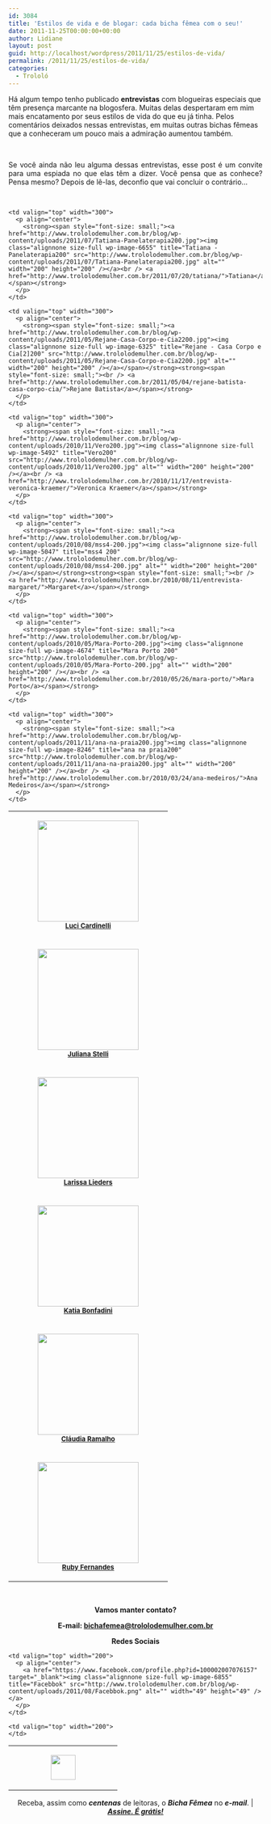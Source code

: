 ```yaml
---
id: 3084
title: 'Estilos de vida e de blogar: cada bicha fêmea com o seu!'
date: 2011-11-25T00:00:00+00:00
author: Lidiane
layout: post
guid: http://localhost/wordpress/2011/11/25/estilos-de-vida/
permalink: /2011/11/25/estilos-de-vida/
categories:
  - Trololó
---
```

Há algum tempo tenho publicado **entrevistas** com blogueiras especiais que têm presença marcante na blogosfera. Muitas delas despertaram em mim mais encatamento por seus estilos de vida do que eu já tinha. Pelos comentários deixados nessas entrevistas, em muitas outras bichas fêmeas que a conheceram um pouco mais a admiração aumentou também.

&nbsp;

<p align="justify">
  Se você ainda não leu alguma dessas entrevistas, esse post é um convite para uma espiada no que elas têm a dizer. Você pensa que as conhece? Pensa mesmo? Depois de lê-las, deconfio que vai concluir o contrário…
</p>

<!--more-->

&nbsp;

<table width="600" border="0" cellspacing="0" cellpadding="2">
  <tr>
    <td valign="top" width="300">
      <p align="center">
        <strong><span style="font-size: small;"><a href="http://www.trololodemulher.com.br/blog/wp-content/uploads/2011/09/Luci3200.jpg"><img class="alignnone size-full wp-image-6913" title="OLYMPUS DIGITAL CAMERA" src="http://www.trololodemulher.com.br/blog/wp-content/uploads/2011/09/Luci3200.jpg" alt="" width="200" height="200" /></a><br /> <a href="http://www.trololodemulher.com.br/2011/09/16/entrevista-luci-cardinelli/">Luci Cardinelli</a></span></strong>
      </p>
    </td>
    
    <td valign="top" width="300">
      <p align="center">
        <strong><span style="font-size: small;"><a href="http://www.trololodemulher.com.br/blog/wp-content/uploads/2011/07/Tatiana-Panelaterapia200.jpg"><img class="alignnone size-full wp-image-6655" title="Tatiana - Panelaterapia200" src="http://www.trololodemulher.com.br/blog/wp-content/uploads/2011/07/Tatiana-Panelaterapia200.jpg" alt="" width="200" height="200" /></a><br /> <a href="http://www.trololodemulher.com.br/2011/07/20/tatiana/">Tatiana</a></span></strong>
      </p>
    </td>
  </tr>
  
  <tr>
    <td valign="top" width="300">
      <p align="center">
        <strong><span style="font-size: small;"><a href="http://www.trololodemulher.com.br/blog/wp-content/uploads/2011/06/Juliana-Pitadinha200.jpg"><img class="alignnone size-full wp-image-6516" title="Juliana - Pitadinha200" src="http://www.trololodemulher.com.br/blog/wp-content/uploads/2011/06/Juliana-Pitadinha200.jpg" alt="" width="200" height="200" /></a><br /> <a href="http://www.trololodemulher.com.br/2011/06/10/juliana-stelli/">Juliana Stelli</a></span></strong>
      </p>
    </td>
    
    <td valign="top" width="300">
      <p align="center">
        <strong><span style="font-size: small;"><a href="http://www.trololodemulher.com.br/blog/wp-content/uploads/2011/05/Rejane-Casa-Corpo-e-Cia2200.jpg"><img class="alignnone size-full wp-image-6325" title="Rejane - Casa Corpo e Cia[2]200" src="http://www.trololodemulher.com.br/blog/wp-content/uploads/2011/05/Rejane-Casa-Corpo-e-Cia2200.jpg" alt="" width="200" height="200" /></a></span></strong><strong><span style="font-size: small;"><br /> <a href="http://www.trololodemulher.com.br/2011/05/04/rejane-batista-casa-corpo-cia/">Rejane Batista</a></span></strong>
      </p>
    </td>
  </tr>
  
  <tr>
    <td valign="top" width="300">
      <p align="center">
        <strong><span style="font-size: small;"><a href="http://www.trololodemulher.com.br/blog/wp-content/uploads/2011/02/Larissa200.jpg"><img class="alignnone size-full wp-image-5951" title="Larissa200" src="http://www.trololodemulher.com.br/blog/wp-content/uploads/2011/02/Larissa200.jpg" alt="" width="200" height="200" /></a><br /> <a href="http://www.trololodemulher.com.br/2011/02/23/entrevista-larissa-lieders/">Larissa Lieders</a></span></strong>
      </p>
    </td>
    
    <td valign="top" width="300">
      <p align="center">
        <strong><span style="font-size: small;"><a href="http://www.trololodemulher.com.br/blog/wp-content/uploads/2010/11/Vero200.jpg"><img class="alignnone size-full wp-image-5492" title="Vero200" src="http://www.trololodemulher.com.br/blog/wp-content/uploads/2010/11/Vero200.jpg" alt="" width="200" height="200" /></a><br /> <a href="http://www.trololodemulher.com.br/2010/11/17/entrevista-veronica-kraemer/">Veronica Kraemer</a></span></strong>
      </p>
    </td>
  </tr>
  
  <tr>
    <td valign="top" width="300">
      <p align="center">
        <strong><span style="font-size: small;"><a href="http://www.trololodemulher.com.br/blog/wp-content/uploads/2010/09/Katia-Bonfadini-200.jpg"><img class="alignnone size-full wp-image-5223" title="Katia Bonfadini 200" src="http://www.trololodemulher.com.br/blog/wp-content/uploads/2010/09/Katia-Bonfadini-200.jpg" alt="" width="200" height="200" /></a><br /> <a href="http://www.trololodemulher.com.br/2010/09/22/entrevista-katia-bonfadini/">Katia Bonfadini</a></span></strong>
      </p>
    </td>
    
    <td valign="top" width="300">
      <p align="center">
        <strong><span style="font-size: small;"><a href="http://www.trololodemulher.com.br/blog/wp-content/uploads/2010/08/mss4-200.jpg"><img class="alignnone size-full wp-image-5047" title="mss4 200" src="http://www.trololodemulher.com.br/blog/wp-content/uploads/2010/08/mss4-200.jpg" alt="" width="200" height="200" /></a></span></strong><strong><span style="font-size: small;"><br /> <a href="http://www.trololodemulher.com.br/2010/08/11/entrevista-margaret/">Margaret</a></span></strong>
      </p>
    </td>
  </tr>
  
  <tr>
    <td valign="top" width="300">
      <p align="center">
        <strong><span style="font-size: small;"><a href="http://www.trololodemulher.com.br/blog/wp-content/uploads/2010/07/Claudia-sozinha200.jpg"><img class="alignnone size-full wp-image-4891" title="Cláudia sozinha200" src="http://www.trololodemulher.com.br/blog/wp-content/uploads/2010/07/Claudia-sozinha200.jpg" alt="" width="200" height="200" /></a><br /> <a href="http://www.trololodemulher.com.br/2010/07/14/entrevista-claudia-ramalho/">Cláudia Ramalho</a></span></strong>
      </p>
    </td>
    
    <td valign="top" width="300">
      <p align="center">
        <strong><span style="font-size: small;"><a href="http://www.trololodemulher.com.br/blog/wp-content/uploads/2010/05/Mara-Porto-200.jpg"><img class="alignnone size-full wp-image-4674" title="Mara Porto 200" src="http://www.trololodemulher.com.br/blog/wp-content/uploads/2010/05/Mara-Porto-200.jpg" alt="" width="200" height="200" /></a><br /> <a href="http://www.trololodemulher.com.br/2010/05/26/mara-porto/">Mara Porto</a></span></strong>
      </p>
    </td>
  </tr>
  
  <tr>
    <td valign="top" width="300">
      <p align="center">
        <strong><span style="font-size: small;"><a href="http://www.trololodemulher.com.br/blog/wp-content/uploads/2010/04/Ruby-200.jpg"><img class="alignnone size-full wp-image-4567" title="Ruby 200" src="http://www.trololodemulher.com.br/blog/wp-content/uploads/2010/04/Ruby-200.jpg" alt="" width="200" height="200" /></a><br /> <a href="http://www.trololodemulher.com.br/2010/04/28/entrevista-ruby-fernandes/">Ruby Fernandes</a></span></strong>
      </p>
    </td>
    
    <td valign="top" width="300">
      <p align="center">
        <strong><span style="font-size: small;"><a href="http://www.trololodemulher.com.br/blog/wp-content/uploads/2011/11/ana-na-praia200.jpg"><img class="alignnone size-full wp-image-8246" title="ana na praia200" src="http://www.trololodemulher.com.br/blog/wp-content/uploads/2011/11/ana-na-praia200.jpg" alt="" width="200" height="200" /></a><br /> <a href="http://www.trololodemulher.com.br/2010/03/24/ana-medeiros/">Ana Medeiros</a></span></strong>
      </p>
    </td>
  </tr>
</table>

&nbsp;

<p align="center">
  <strong>Vamos manter contato?</strong>
</p>

<p align="center">
  <strong>E-mail: <a href="mailto:bichafemea@trololodemulher.com.br">bichafemea@trololodemulher.com.br</a></strong>
</p>

<p align="center">
  <strong>Redes Sociais</strong>
</p>

<table width="600" border="0" cellspacing="0" cellpadding="2">
  <tr>
    <td valign="top" width="200">
      <p align="center">
        <a href="http://twitter.com/#%21/bichafemea" target="_blank"><img class="alignnone size-full wp-image-6857" title="Twitter" src="http://www.trololodemulher.com.br/blog/wp-content/uploads/2011/08/Twitter.png" alt="" width="49" height="49" /></a>
      </p>
    </td>
    
    <td valign="top" width="200">
      <p align="center">
        <a href="https://www.facebook.com/profile.php?id=100002007076157" target="_blank"><img class="alignnone size-full wp-image-6855" title="Facebbok" src="http://www.trololodemulher.com.br/blog/wp-content/uploads/2011/08/Facebbok.png" alt="" width="49" height="49" /></a>
      </p>
    </td>
    
    <td valign="top" width="200">
    </td>
  </tr>
</table>

<p align="center">
  Receba, assim como <strong><em>centenas</em></strong> de leitoras, o <strong><em>Bicha Fêmea</em></strong> no <strong><em>e-mail</em></strong>. | <strong><em><a href="http://feedburner.google.com/fb/a/mailverify?uri=blogbichafemea&loc=pt_BR">Assine. É grátis!</a></em></strong>
</p>